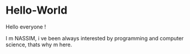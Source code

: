 # Hello-World

Hello everyone !


I m NASSIM, i ve been always interested by programming and computer science, thats why m here.
